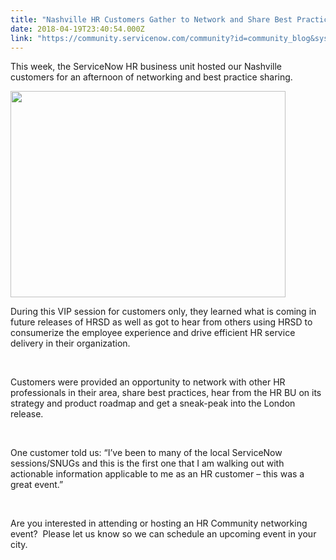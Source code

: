 ```yaml
---
title: "Nashville HR Customers Gather to Network and Share Best Practices with the ServiceNow HR BU"
date: 2018-04-19T23:40:54.000Z
link: "https://community.servicenow.com/community?id=community_blog&sys_id=8f75988edba19b044816f3231f9619a9"
---
```

<p>This week, the ServiceNow HR business unit hosted our Nashville customers for an afternoon of networking and best practice sharing.</p>
<p><img src="0555908edba19b044816f3231f9619c9.iix" width="440" height="330" /></p>
<p>During this VIP session for customers only, they learned what is coming in future releases of HRSD as well as got to hear from others using HRSD to consumerize the employee experience and drive efficient HR service delivery in their organization.</p>
<p> </p>
<p>Customers were provided an opportunity to network with other HR professionals in their area, share best practices, hear from the HR BU on its strategy and product roadmap and get a sneak-peak into the London release.</p>
<p> </p>
<p>One customer told us: “I’ve been to many of the local ServiceNow sessions/SNUGs and this is the first one that I am walking out with actionable information applicable to me as an HR customer – this was a great event.”</p>
<p> </p>
<p>Are you interested in attending or hosting an HR Community networking event?  Please let us know so we can schedule an upcoming event in your city.</p>